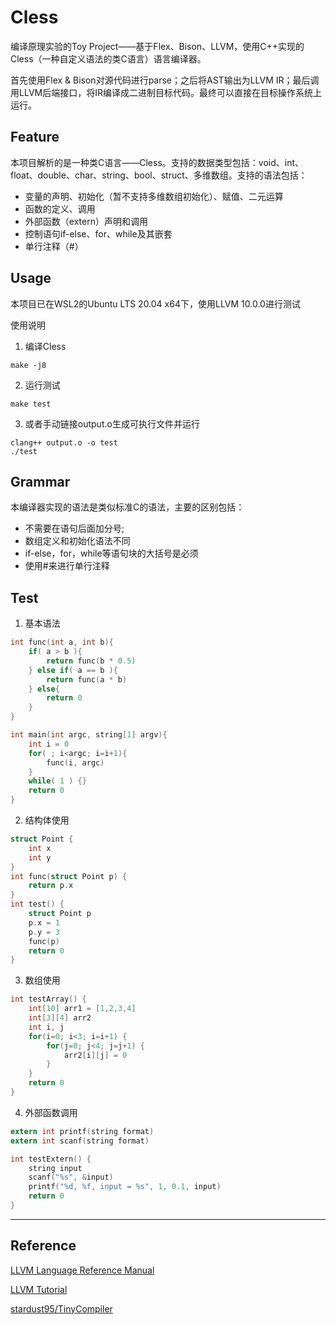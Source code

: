 
# Cless

编译原理实验的Toy Project——基于Flex、Bison、LLVM，使用C++实现的Cless（一种自定义语法的类C语言）语言编译器。

首先使用Flex & Bison对源代码进行parse；之后将AST输出为LLVM IR；最后调用LLVM后端接口，将IR编译成二进制目标代码。最终可以直接在目标操作系统上运行。

## Feature

本项目解析的是一种类C语言——Cless。支持的数据类型包括：void、int、float、double、char、string、bool、struct、多维数组。支持的语法包括：

- 变量的声明、初始化（暂不支持多维数组初始化）、赋值、二元运算
- 函数的定义、调用
- 外部函数（extern）声明和调用
- 控制语句if-else、for、while及其嵌套
- 单行注释（#）

## Usage

本项目已在WSL2的Ubuntu LTS 20.04 x64下，使用LLVM 10.0.0进行测试

使用说明

1. 编译Cless

```
make -j8
```

2. 运行测试

```
make test
```

3. 或者手动链接output.o生成可执行文件并运行

```
clang++ output.o -o test
./test
```

## Grammar


本编译器实现的语法是类似标准C的语法，主要的区别包括：
- 不需要在语句后面加分号;
- 数组定义和初始化语法不同
- if-else，for，while等语句块的大括号是必须
- 使用#来进行单行注释

## Test

1. 基本语法

```c
int func(int a, int b){
    if( a > b ){
        return func(b * 0.5)
    } else if( a == b ){
        return func(a * b)
    } else{
        return 0
    }
}

int main(int argc, string[1] argv){
    int i = 0
    for( ; i<argc; i=i+1){
        func(i, argc)
    }
    while( 1 ) {}
    return 0
}

```

2. 结构体使用

```c
struct Point {
    int x
    int y
}
int func(struct Point p) {
    return p.x
}
int test() {
    struct Point p
    p.x = 1
    p.y = 3
    func(p)
    return 0
}

```

3. 数组使用

```c
int testArray() {
    int[10] arr1 = [1,2,3,4]
    int[3][4] arr2
    int i, j
    for(i=0; i<3; i=i+1) {
        for(j=0; j<4; j=j+1) {
            arr2[i][j] = 0
        }
    }
    return 0
}
```

4. 外部函数调用

```c
extern int printf(string format)
extern int scanf(string format)

int testExtern() {
    string input
    scanf("%s", &input)
    printf("%d, %f, input = %s", 1, 0.1, input)
    return 0
}
```

------

## Reference

[LLVM Language Reference Manual](http://llvm.org/docs/LangRef.html)

[LLVM Tutorial](http://releases.llvm.org/10.0.0/docs/tutorial/index.html)

[stardust95/TinyCompiler](https://github.com/stardust95/TinyCompiler)